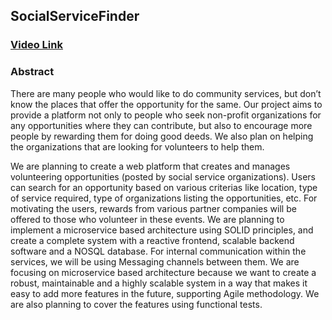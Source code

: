 ## SocialServiceFinder

### [Video Link](https://www.youtube.com/watch?v=DoI5_Ww7daA)

### Abstract

There are many people who would like to do community services, but don’t know the places that offer the opportunity for the same. Our project aims to provide a platform not only to people who seek non-profit organizations for any opportunities where they can contribute, but also to encourage more people by rewarding them for doing good deeds. We also plan on helping the organizations that are looking for volunteers to help them. 

We are planning to create a web platform that creates and manages volunteering opportunities (posted by social service organizations). Users can search for an opportunity based on various criterias like location, type of service required, type of organizations listing the opportunities, etc. For motivating the users, rewards from various partner companies will be offered to those who volunteer in these events. We are planning to implement a microservice based architecture using SOLID principles, and create a complete system with a reactive frontend, scalable backend software and a NOSQL database. For internal communication within the services, we will be using Messaging channels between them. We are focusing on microservice based architecture because we want to create a robust, maintainable and a highly scalable system in a way that makes it easy to add more features in the future, supporting Agile methodology. We are also planning to cover the features using functional tests.
